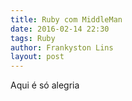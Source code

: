 ```yaml
---
title: Ruby com MiddleMan
date: 2016-02-14 22:30
tags: Ruby
author: Frankyston Lins
layout: post
---
```

Aqui é só alegria
